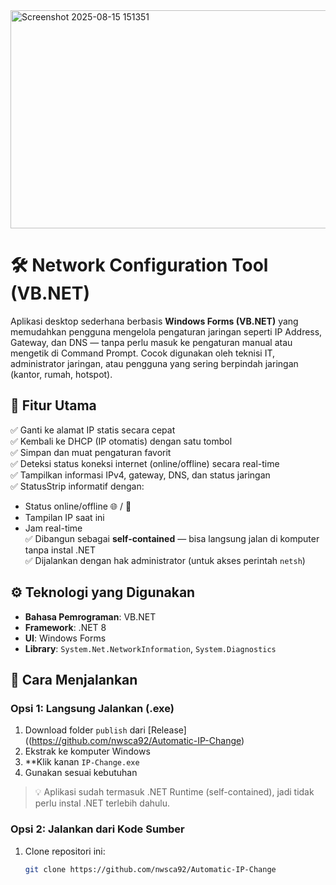 
<img width="705" height="349" alt="Screenshot 2025-08-15 151351" src="https://github.com/user-attachments/assets/7c3d6b3b-e55d-4f4e-b9fc-6452238f5704" />


# 🛠️ Network Configuration Tool (VB.NET)

Aplikasi desktop sederhana berbasis **Windows Forms (VB.NET)** yang memudahkan pengguna mengelola pengaturan jaringan seperti IP Address, Gateway, dan DNS — tanpa perlu masuk ke pengaturan manual atau mengetik di Command Prompt.
Cocok digunakan oleh teknisi IT, administrator jaringan, atau pengguna yang sering berpindah jaringan (kantor, rumah, hotspot).

## 🔧 Fitur Utama

✅ Ganti ke alamat IP statis secara cepat  
✅ Kembali ke DHCP (IP otomatis) dengan satu tombol  
✅ Simpan dan muat pengaturan favorit  
✅ Deteksi status koneksi internet (online/offline) secara real-time  
✅ Tampilkan informasi IPv4, gateway, DNS, dan status jaringan  
✅ StatusStrip informatif dengan:
   - Status online/offline 🌐 / 🔴
   - Tampilan IP saat ini
   - Jam real-time  
✅ Dibangun sebagai **self-contained** — bisa langsung jalan di komputer tanpa instal .NET  
✅ Dijalankan dengan hak administrator (untuk akses perintah `netsh`)  

## ⚙️ Teknologi yang Digunakan

- **Bahasa Pemrograman**: VB.NET
- **Framework**: .NET 8
- **UI**: Windows Forms
- **Library**: `System.Net.NetworkInformation`, `System.Diagnostics`

## 🚀 Cara Menjalankan

### Opsi 1: Langsung Jalankan (.exe)

1. Download folder `publish` dari [Release]((https://github.com/nwsca92/Automatic-IP-Change)
2. Ekstrak ke komputer Windows
3. **Klik kanan `IP-Change.exe`
4. Gunakan sesuai kebutuhan

> 💡 Aplikasi sudah termasuk .NET Runtime (self-contained), jadi tidak perlu instal .NET terlebih dahulu.

### Opsi 2: Jalankan dari Kode Sumber

1. Clone repositori ini:
   ```bash
   git clone https://github.com/nwsca92/Automatic-IP-Change
